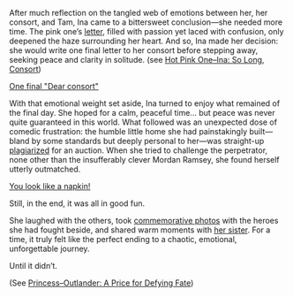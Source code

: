 After much reflection on the tangled web of emotions between her, her consort, and Tam, Ina came to a bittersweet conclusion—she needed more time. The pink one’s [letter](https://www.youtube.com/live/PoM6ETBlOVY?t=205), filled with passion yet laced with confusion, only deepened the haze surrounding her heart. And so, Ina made her decision: she would write one final letter to her consort before stepping away, seeking peace and clarity in solitude. (see [Hot Pink One–Ina: So Long, Consort](#edge:ina-irys))

[One final "Dear consort"](#embed:https://www.youtube.com/live/PoM6ETBlOVY?t=723)

With that emotional weight set aside, Ina turned to enjoy what remained of the final day. She hoped for a calm, peaceful time... but peace was never quite guaranteed in this world. What followed was an unexpected dose of comedic frustration: the humble little home she had painstakingly built—bland by some standards but deeply personal to her—was straight-up [plagiarized](https://www.youtube.com/live/PoM6ETBlOVY?t=1756) for an auction. When she tried to challenge the perpetrator, none other than the insufferably clever Mordan Ramsey, she found herself utterly outmatched.

[You look like a napkin!](#embed:https://www.youtube.com/live/PoM6ETBlOVY?t=2015)

Still, in the end, it was all in good fun.

She laughed with the others, took [commemorative photos](https://www.youtube.com/live/PoM6ETBlOVY?t=2275) with the heroes she had fought beside, and shared warm moments with [her sister](https://www.youtube.com/live/PoM6ETBlOVY?t=4638). For a time, it truly felt like the perfect ending to a chaotic, emotional, unforgettable journey.

Until it didn’t.

(See [Princess–Outlander: A Price for Defying Fate](#edge:iphania-outlander))

